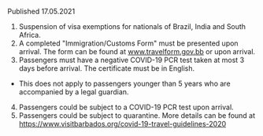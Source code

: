 Published 17.05.2021
1. Suspension of visa exemptions for nationals of Brazil, India and South Africa. 
2. A completed "Immigration/Customs Form" must be presented upon arrival. The form can be found at <a href="http://www.travelform.gov.bb">www.travelform.gov.bb</a> or upon arrival.
3. Passengers must have a negative COVID-19 PCR test taken at most 3 days before arrival. The certificate must be in English.
- This does not apply to passengers younger than 5 years who are accompanied by a legal guardian.
4. Passengers could be subject to a COVID-19 PCR test upon arrival.
5. Passengers could be subject to quarantine. More details can be found at <a href="https://www.visitbarbados.org/covid-19-travel-guidelines-2020">https://www.visitbarbados.org/covid-19-travel-guidelines-2020</a> 

